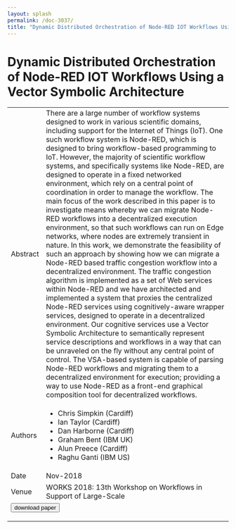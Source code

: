 ```yaml
---
layout: splash
permalink: /doc-3037/
title: "Dynamic Distributed Orchestration of Node-RED IOT Workflows Using a Vector Symbolic Architecture"
---
```


# Dynamic Distributed Orchestration of Node-RED IOT Workflows Using a Vector Symbolic Architecture

<table>
    <tbody>
    <tr>
        <td>Abstract</td>
        <td>There are a large number of workflow systems designed to work in various scientific domains, including support for the Internet of Things (IoT). One such workflow system is Node-RED, which is designed to bring workflow-based programming to IoT. However, the majority of scientific workflow systems, and specifically systems like Node-RED, are designed to operate in a fixed networked environment, which rely on a central point of coordination in order to manage the workflow. The main focus of the work described in this paper is to investigate means whereby we can migrate Node-RED workflows into a decentralized execution environment, so that such workflows can run on Edge networks, where nodes are extremely transient in nature. In this work, we demonstrate the feasibility of such an approach by showing how we can migrate a Node-RED based traffic congestion workflow into a decentralized environment. The traffic congestion algorithm is implemented as a set of Web services within Node-RED and we have architected and implemented a system that proxies the centralized Node-RED services using cognitively-aware wrapper services, designed to operate in a decentralized environment. Our cognitive services use a Vector Symbolic Architecture to semantically represent service descriptions and workflows in a way that can be unraveled on the fly without any central point of control. The VSA-based system is capable of parsing Node-RED workflows and migrating them to a decentralized environment for execution; providing a way to use Node-RED as a front-end graphical composition tool for decentralized workflows.</td>
    </tr>
    <tr>
        <td>Authors</td>
        <td>
            <ul>
                <li>Chris Simpkin (Cardiff)</li>
                <li>Ian Taylor (Cardiff)</li>
                <li>Dan Harborne (Cardiff)</li>
                <li>Graham Bent (IBM UK)</li>
                <li>Alun Preece (Cardiff)</li>
                <li>Raghu Ganti (IBM US)</li>
            </ul>
        </td>
    </tr>
    <tr>
        <td>Date</td>
        <td>Nov-2018</td>
    </tr>
    <tr>
        <td>Venue</td>
        <td>WORKS 2018: 13th Workshop on Workflows in Support of Large-Scale</td>
    </tr>
        <tr>
            <td colspan="2">
                <form method="get" action="https://dais-ita.org/sites/default/files/2607.pdf">
                    <button type="submit">download paper</button>
                </form>
            </td>
        </tr>
    </tbody>
</table>
